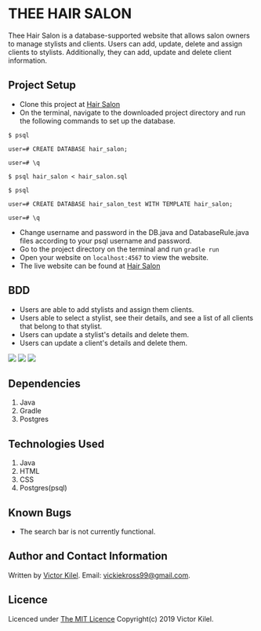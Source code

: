 # THEE HAIR SALON
Thee Hair Salon is a database-supported website that allows salon owners to manage stylists and clients. Users can add, update, delete and assign clients to stylists. Additionally, they can add, update and delete client information.

## Project Setup
* Clone this project at [Hair Salon](https://github.com/koros99/HairSalon)
* On the terminal, navigate to the downloaded project directory and run the following commands to set up the database.
```
$ psql

user=# CREATE DATABASE hair_salon;

user=# \q

$ psql hair_salon < hair_salon.sql 

$ psql

user=# CREATE DATABASE hair_salon_test WITH TEMPLATE hair_salon;

user=# \q

```
* Change username and password in the DB.java and DatabaseRule.java files according to your psql username and password.
* Go to the project directory on the terminal and run `gradle run` 
* Open your website on `localhost:4567` to view the website.
* The live website can be found at [Hair Salon](https://theehairsalon.herokuapp.com/)

## BDD
* Users are able to add stylists and assign them clients.
* Users able to select a stylist, see their details, and see a list of all clients that belong to that stylist.
* Users can update a stylist's details and delete them.
* Users can update a client's details and delete them.


<img src="https://i.ibb.co/KLgxPXy/s1.png">
<img src="https://i.ibb.co/HYX59Nf/s2.png">
<img src="https://i.ibb.co/qxBFJRg/s3.png">

## Dependencies
1. Java
2. Gradle
3. Postgres

## Technologies Used
1. Java
2. HTML
3. CSS
4. Postgres(psql)

## Known Bugs
* The search bar is not currently functional.

## Author and Contact Information
Written by [Victor Kilel](https://github.com/koros99). Email: vickiekross99@gmail.com.

## Licence
Licenced under [The MIT Licence](https://github.com/angular/angular.js/blob/master/LICENSE) Copyright(c) 2019 Victor Kilel.
